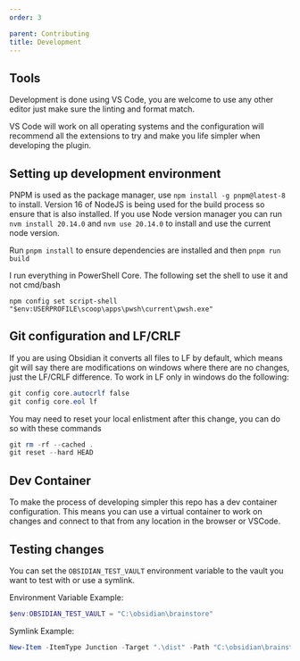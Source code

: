 ```yaml
---
order: 3

parent: Contributing
title: Development
---
```


## Tools

Development is done using VS Code, you are welcome to use any other editor just make sure the linting and format match.

VS Code will work on all operating systems and the configuration will recommend all the extensions to try and make you life simpler when developing the plugin.

## Setting up development environment

PNPM is used as the package manager, use `npm install -g pnpm@latest-8` to install. Version 16 of NodeJS is being used for the build process so ensure that is also installed. If you use Node version manager you can run `nvm install 20.14.0` and `nvm use 20.14.0` to install and use the current node version.

Run `pnpm install` to ensure dependencies are installed and then `pnpm run build`

I run everything in PowerShell Core. The following set the shell to use it and not cmd/bash

`npm config set script-shell "$env:USERPROFILE\scoop\apps\pwsh\current\pwsh.exe"`


## Git configuration and LF/CRLF

If you are using Obsidian it converts all files to LF by default, which means git will say there are modifications on windows where there are no changes, just the LF/CRLF difference. To work in LF only in windows do the following:

```powershell
git config core.autocrlf false
git config core.eol lf
```

You may need to reset your local enlistment after this change, you can do so with these commands

```powershell
git rm -rf --cached .
git reset --hard HEAD
```

## Dev Container

To make the process of developing simpler this repo has a dev container configuration. This means you can use a virtual container to work on changes and connect to that from any location in the browser or VSCode.

## Testing changes

You can set the `OBSIDIAN_TEST_VAULT` environment variable to the vault you want to test with or use a symlink.

Environment Variable Example:

```powershell
$env:OBSIDIAN_TEST_VAULT = "C:\obsidian\brainstore"
```

Symlink Example:

```powershell
New-Item -ItemType Junction -Target ".\dist" -Path "C:\obsidian\brainstore\.obsidian\plugins\qatt\"
```
